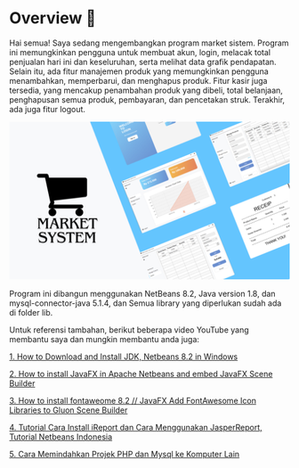 # Overview 🌊
Hai semua!
Saya sedang mengembangkan program market sistem. Program ini memungkinkan pengguna untuk membuat akun, login, melacak total penjualan hari ini dan keseluruhan, serta melihat data grafik pendapatan. Selain itu, ada fitur manajemen produk yang memungkinkan pengguna menambahkan, memperbarui, dan menghapus produk. Fitur kasir juga tersedia, yang mencakup penambahan produk yang dibeli, total belanjaan, penghapusan semua produk, pembayaran, dan pencetakan struk. Terakhir, ada juga fitur logout.

![alt text](https://github.com/AdeYohanaAzekaSiahaan/Merket-sistem/blob/master/Market%20System.png?raw=true)

Program ini dibangun menggunakan NetBeans 8.2, Java version 1.8, dan mysql-connector-java 5.1.4, dan Semua library yang diperlukan sudah ada di folder lib.

Untuk referensi tambahan, berikut beberapa video YouTube yang membantu saya dan mungkin membantu anda juga:
<p> 
  <a href = "https://youtu.be/jM2B18TvK5k?si=Q-Sygf1adpbm0aEA"> 1. How to Download and Install JDK, Netbeans 8.2 in Windows</a>
</p> <p>
  <a href = "https://youtu.be/wJAnxD4ROS4?si=TN62YWJdMBZ2Z-cx"> 2. How to install JavaFX in Apache Netbeans and embed JavaFX Scene Builder</a> 
</p> <p> 
  <a href = "https://youtu.be/EDt_BrHB7A0?si=PNKh8rHaO4S0Jcgu">3. How to install fontaweome 8.2 // JavaFX Add FontAwesome Icon Libraries to Gluon Scene Builder</a>
</p> <p>   
  <a href = "https://youtu.be/DX0GC5dxymU?si=z_dXiBz2lKdMDxLX"> 4. Tutorial Cara Install iReport dan Cara Menggunakan JasperReport, Tutorial Netbeans Indonesia</a>
</p> <p> 
  <a href = "https://youtu.be/3s9lh-gR7Vk?si=qLJyc-5ex-pGn7Oe"> 5. Cara Memindahkan Projek PHP dan Mysql ke Komputer Lain</a>
</p>
